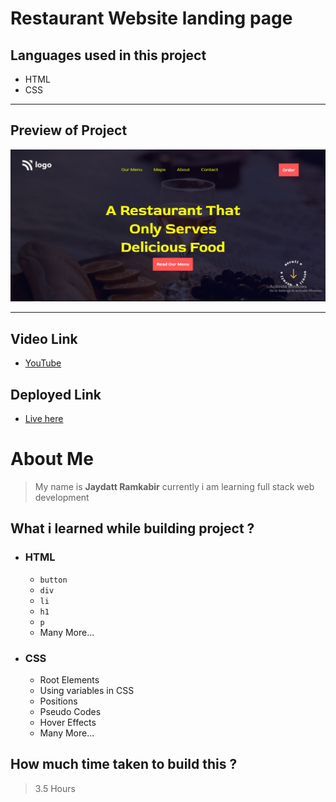 # Restaurant Website landing page

## Languages used in this project
- HTML
- CSS

***
## Preview of Project

![image](./pro2.JPG)

***
## Video Link
- [YouTube](https://youtu.be/6RgKEENlFEU "youtube link")

## Deployed Link
- [Live here](https://geekyjedy-pro2.netlify.app/ "see project live on netlify")


# About Me
> My name is **Jaydatt Ramkabir** currently i am learning full stack web development


## What i learned while building project ?
- ### HTML
    - `button`
    - `div`
    - `li`
    - `h1`
    - `p`
    - Many More...
- ### CSS
    - Root Elements
    - Using variables in CSS
    - Positions
    - Pseudo Codes
    - Hover Effects
    - Many More...

## How much time taken to build this ? 
>3.5 Hours
